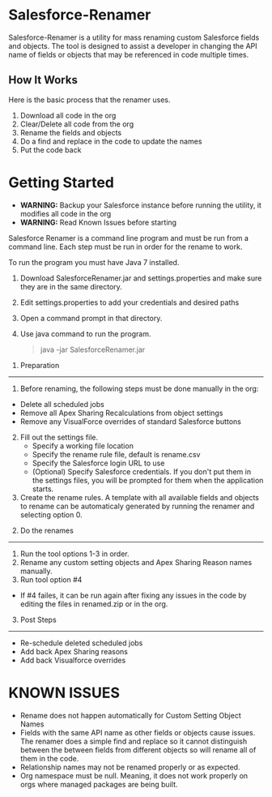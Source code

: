 Salesforce-Renamer
==================

Salesforce-Renamer is a utility for mass renaming custom Salesforce fields and objects.  The tool is designed to assist a developer in changing the API name of fields or objects that may be referenced in code multiple times.

How It Works
------------

Here is the basic process that the renamer uses.

1. Download all code in the org
2. Clear/Delete all code from the org
3. Rename the fields and objects
4. Do a find and replace in the code to update the names
5. Put the code back

Getting Started
===============

* **WARNING:** Backup your Salesforce instance before running the utility, it modifies all code in the org
* **WARNING:** Read Known Issues before starting

Salesforce Renamer is a command line program and must be run from a command line.  Each step must be run in order for the rename to work.

To run the program you must have Java 7 installed.

1. Download SalesforceRenamer.jar and settings.properties and make sure they are in the same directory.
2. Edit settings.properties to add your credentials and desired paths
3. Open a command prompt in that directory.
4. Use java command to run the program.
    
    >java -jar SalesforceRenamer.jar


1) Preparation
--------------

1. Before renaming, the following steps must be done manually in the org:
+ Delete all scheduled jobs
+ Remove all Apex Sharing Recalculations from object settings
+ Remove any VisualForce overrides of standard Salesforce buttons
2. Fill out the settings file.
	+ Specify a working file location
	+ Specify the rename rule file, default is rename.csv
	+ Specify the Salesforce login URL to use
	+ (Optional) Specify Salesforce credentials.  If you don't put them in the settings files, you will be prompted for them when the application starts.
3. Create the rename rules.  A template with all available fields and objects to rename can be automaticaly generated by running the renamer and selecting option 0.

2) Do the renames
---------------------------------

1. Run the tool options 1-3 in order.
2. Rename any custom setting objects and Apex Sharing Reason names manually.
3. Run tool option #4
 * If #4 failes, it can be run again after fixing any issues in the code by editing the files in renamed.zip or in the org.

3) Post Steps
-------------
+ Re-schedule deleted scheduled jobs
+ Add back Apex Sharing reasons
+ Add back Visualforce overrides


KNOWN ISSUES
============
+ Rename does not happen automatically for Custom Setting Object Names
+ Fields with the same API name as other fields or objects cause issues.  The renamer does a simple find and replace so it cannot distinguish between the between fields from different objects so will rename all of them in the code.
+ Relationship names may not be renamed properly or as expected.
+ Org namespace must be null.  Meaning, it does not work properly on orgs where managed packages are being built.  


